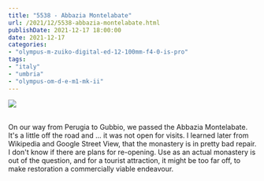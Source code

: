 ```yaml
---
title: "5538 - Abbazia Montelabate"
url: /2021/12/5538-abbazia-montelabate.html
publishDate: 2021-12-17 18:00:00
date: 2021-12-17
categories:
- "olympus-m-zuiko-digital-ed-12-100mm-f4-0-is-pro"
tags:
- "italy"
- "umbria"
- "olympus-om-d-e-m1-mk-ii"
---
```

<div class="container">
<div class="center"><a target="_blank" href="https://d25zfm9zpd7gm5.cloudfront.net/1200x1200/2019/20190902_141306_lr.jpg"><img class="webfeedsFeaturedVisual" src="https://d25zfm9zpd7gm5.cloudfront.net/0600x0600/2019/20190902_141306_lr.jpg" /></a></div>
</div>
<br />

On our way from Perugia to Gubbio, we passed the Abbazia
Montelabate. It's a little off the road and ... it was not
open for visits. I learned later from Wikipedia and Google
Street View, that the monastery is in pretty bad repair. I
don't know if there are plans for re-opening. Use as an
actual monastery is out of the question, and for a tourist
attraction, it might be too far off, to make restoration a
commercially viable endeavour.
